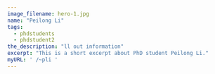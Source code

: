 ```yaml
---
image_filename: hero-1.jpg
name: "Peilong Li"
tags:
  - phdstudents
  - phdstudent2
the_description: "ll out information"
excerpt: "This is a short excerpt about PhD student Peilong Li."
myURL: ' /~pli '
---
```

